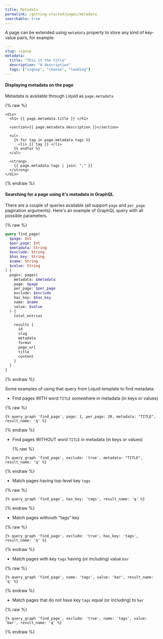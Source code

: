```yaml
---
title: Metadata
permalink: /getting-started/pages/metadata
searchable: true
---
```


A page can be extended using `metadata` property to store any kind of key-value pairs, for example:

```yaml
---
slug: signup
metadata:
  title: "This it the title"
  description: "A description"
  tags: ["signup", "choose", "landing"]
---
```

#### Displaying metadata on the page

Metadata is available through Liquid as `page.metadata`

{% raw %}

```liquid
<div>
  <h1> {{ page.metadata.title }} </h1>

  <section>{{ page.metadata.description }}</section>

  <ul>
    {% for tag in page.metadata.tags %}
      <li> {{ tag }} </li>
    {% endfor %}
  </ul>

  <strong>
    {{ page.metadata.tags | join: "," }}
  </strong>
</div>
```

{% endraw %}

#### Searching for a page using it's metadata in GraphQL

There are a couple of queries available (all support `page` and `per_page` pagination arguments). Here's an example of GraphQL query with all possible parameters.

{% raw %}

```graphql
query find_page(
  $page: Int
  $per_page: Int
  $metadata: String
  $exclude: String
  $has_key: String
  $name: String
  $value: String
) {
  pages: pages(
    metadata: $metadata
    page: $page
    per_page: $per_page
    exclude: $exclude
    has_key: $has_key
    name: $name
    value: $value
  ) {
    total_entries

    results {
      id
      slug
      metadata
      format
      page_url
      title
      content
    }
  }
}
```

{% endraw %}

Some examples of using that query from Liquid template to find metadata:

- Find pages WITH word `TITLE` somewhere in metadata (in keys or values)

{% raw %}

```liquid
{% query_graph 'find_page', page: 1, per_page: 20, metadata: "TITLE", result_name: 'q' %}
```

{% endraw %}

- Find pages WITHOUT word `TITLE` in metadata (in keys or values)

  {% raw %}

```liquid
{% query_graph 'find_page', exclude: 'true', metadata: "TITLE", result_name: 'q' %}
```

{% endraw %}

- Match pages having top-level key `tags`

{% raw %}

```liquid
{% query_graph 'find_page', has_key: 'tags', result_name: 'q' %}
```

{% endraw %}

- Match pages withouth "tags" key

{% raw %}

```liquid
{% query_graph 'find_page', exclude: 'true', has_key: 'tags', result_name: 'q' %}
```

{% endraw %}

- Match pages with key `tags` having (or including) value `bar`

{% raw %}

```liquid
{% query_graph 'find_page', name: 'tags', value: 'bar', result_name: 'q' %}
```

{% endraw %}

- Match pages that do not have key `tags` equal (or including) to `bar`

{% raw %}

```liquid
{% query_graph 'find_page', exclude: 'true', name: 'tags', value: 'bar', result_name: 'q' %}
```

{% endraw %}
